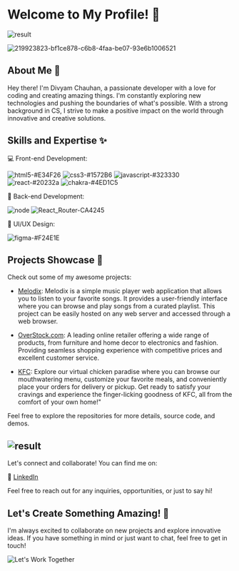 # Welcome to My Profile! 👋
![result](https://github.com/divyam751/test/assets/125983433/eeb06006-72c3-4627-891a-3e52c140a240)

![219923823-bf1ce878-c6b8-4faa-be07-93e6b1006521](https://github.com/divyam751/test/assets/125983433/f81aa310-61ad-4922-bd90-bed4da09e6c0)
## About Me 🚀

Hey there! I'm Divyam Chauhan, a passionate developer with a love for coding and creating amazing things. I'm constantly exploring new technologies and pushing the boundaries of what's possible. With a strong background in CS, I strive to make a positive impact on the world through innovative and creative solutions.

## Skills and Expertise ✨

💻 Front-end Development: 


![html5-#E34F26](https://github.com/divyam751/test/assets/125983433/b2b0395a-2fc8-4f35-bb96-f09174df359d)
![css3-#1572B6](https://github.com/divyam751/test/assets/125983433/b32e49aa-3f2b-4bce-9adc-23d2bbd9b208)
![javascript-#323330](https://github.com/divyam751/test/assets/125983433/3edd403b-9f06-48ac-8d5a-f8512583793a)
![react-#20232a](https://github.com/divyam751/test/assets/125983433/158c1a83-4117-4202-9068-1ffdc6aca4a1)
![chakra-#4ED1C5](https://github.com/divyam751/test/assets/125983433/601ac093-abdd-46a7-a1ab-472bba091c0b)





💾 Back-end Development: 

![node](https://github.com/divyam751/test/assets/125983433/cd3bbac3-7028-496b-b5fb-7531b1b78651)
![React_Router-CA4245](https://github.com/divyam751/test/assets/125983433/0a68fe41-a56a-468d-bfe3-cb5191d8193c)



🎨 UI/UX Design:

![figma-#F24E1E](https://github.com/divyam751/test/assets/125983433/3e08a00f-e876-4af9-8c18-5d607a3fed31)





## Projects Showcase 🌟

Check out some of my awesome projects:

- [Melodix](https://effortless-cocada-5232fe.netlify.app/): Melodix is a simple music player web application that allows you to listen to your favorite songs. It provides a user-friendly interface where you can browse and play songs from a curated playlist. This project can be easily hosted on any web server and accessed through a web browser.


- [OverStock.com](https://jade-cascaron-47a5f4.netlify.app/): A leading online retailer offering a wide range of products, from furniture and home decor to electronics and fashion. Providing seamless shopping experience with competitive prices and excellent customer service.
- [KFC](https://tubular-sopapillas-663bac.netlify.app/): Explore our virtual chicken paradise where you can browse our mouthwatering menu, customize your favorite meals, and conveniently place your orders for delivery or pickup. Get ready to satisfy your cravings and experience the finger-licking goodness of KFC, all from the comfort of your own home!"


Feel free to explore the repositories for more details, source code, and demos.


![result](https://github.com/divyam751/test/assets/125983433/f36e2db0-29ab-440c-b790-e118e252d388)
---------------------------------------------------------------------------------------------------

Let's connect and collaborate! You can find me on:

💼 [LinkedIn](https://linkedin.com/in/divyam751)


Feel free to reach out for any inquiries, opportunities, or just to say hi!



## Let's Create Something Amazing! 🎉

I'm always excited to collaborate on new projects and explore innovative ideas. If you have something in mind or just want to chat, feel free to get in touch!

![Let's Work Together](https://example.com/worktogether.gif)
